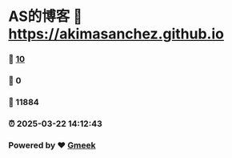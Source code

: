 # AS的博客 :link: https://akimasanchez.github.io 
### :page_facing_up: [10](https://akimasanchez.github.io/tag.html) 
### :speech_balloon: 0 
### :hibiscus: 11884 
### :alarm_clock: 2025-03-22 14:12:43 
### Powered by :heart: [Gmeek](https://github.com/Meekdai/Gmeek)
